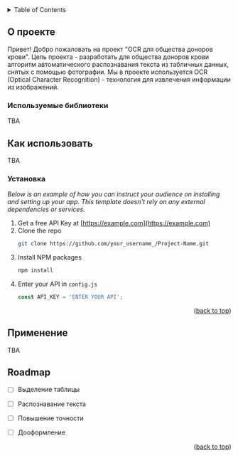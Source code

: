 <!-- TABLE OF CONTENTS -->
<details>
  <summary>Table of Contents</summary>
  <ol>
    <li><a href="#about-the-project">О проекте</a></li>
    <li><a href="#built-with">Используемые библиотеки</a></li>
    <li><a href="#installation">Установка</a></li>
    <li><a href="#usage">Применение</a></li>
    <li><a href="#roadmap">Roadmap</a></li>
  </ol>
</details>

<!-- about-the-project -->
## О проекте

Привет! Добро пожаловать на проект "OCR для общества доноров крови". Цель проекта - разработать для общества доноров крови алгоритм автоматического распознавания текста из табличных данных, снятых с помощью фотографии. Мы в проекте используется OCR (Optical Character Recognition) - технология для извлечения информации из изображений.

<!-- built-with -->
### Используемые библиотеки

TBA

<!-- Как использовать -->
## Как использовать

TBA

<!-- installation -->
### Установка

_Below is an example of how you can instruct your audience on installing and setting up your app. This template doesn't rely on any external dependencies or services._

1. Get a free API Key at [https://example.com](https://example.com)
2. Clone the repo
   ```sh
   git clone https://github.com/your_username_/Project-Name.git
   ```
3. Install NPM packages
   ```sh
   npm install
   ```
4. Enter your API in `config.js`
   ```js
   const API_KEY = 'ENTER YOUR API';
   ```

<p align="right">(<a href="#readme-top">back to top</a>)</p>



<!-- usage -->
## Применение

TBA

<!-- ROADMAP -->
## Roadmap

- [ ] Выделение таблицы
- [ ] Распознавание текста
- [ ] Повышение точности
- [ ] Дооформление


<p align="right">(<a href="#readme-top">back to top</a>)</p>

<!-- MARKDOWN LINKS & IMAGES -->
<!-- https://www.markdownguide.org/basic-syntax/#reference-style-links -->
[тег]: https://ссылка.ru/
